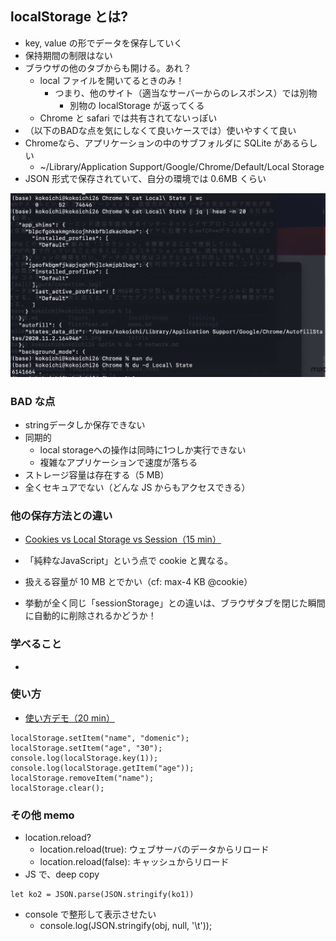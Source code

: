 ## localStorage とは?
- key, value の形でデータを保存していく
- 保持期間の制限はない
- ブラウザの他のタブからも開ける。あれ？
  - local ファイルを開いてるときのみ！
    - つまり、他のサイト（適当なサーバーからのレスポンス）では別物
      - 別物の localStorage が返ってくる
  - Chrome と safari では共有されてないっぽい
- （以下のBADな点を気にしなくて良いケースでは）使いやすくて良い
- Chromeなら、アプリケーションの中のサブフォルダに SQLite があるらしい
  - ~/Library/Application Support/Google/Chrome/Default/Local Storage
- JSON 形式で保存されていて、自分の環境では 0.6MB くらい

![a](localStorage.png)


### BAD な点
- stringデータしか保存できない
- 同期的
  - local storageへの操作は同時に1つしか実行できない
  - 複雑なアプリケーションで速度が落ちる
- ストレージ容量は存在する（5 MB）
- 全くセキュアでない（どんな JS からもアクセスできる）

### 他の保存方法との違い
- [Cookies vs Local Storage vs Session（15 min）](https://www.youtube.com/watch?v=GihQAC1I39Q&t=181s)

- 「純粋なJavaScript」という点で cookie と異なる。
- 扱える容量が 10 MB とでかい（cf: max-4 KB @cookie）
- 挙動が全く同じ「sessionStorage」との違いは、ブラウザタブを閉じた瞬間に自動的に削除されるかどうか！



### 学べること
- 

### 使い方
- [使い方デモ（20 min）](https://www.youtube.com/watch?v=k8yJCeuP6I8)

```
localStorage.setItem("name", "domenic");
localStorage.setItem("age", "30");
console.log(localStorage.key(1));
console.log(localStorage.getItem("age"));
localStorage.removeItem("name");
localStorage.clear();
```

### その他 memo
- location.reload?
  - location.reload(true): ウェブサーバのデータからリロード
  - location.reload(false): キャッシュからリロード
- JS で、deep copy
```
let ko2 = JSON.parse(JSON.stringify(ko1))
```

- console で整形して表示させたい
  - console.log(JSON.stringify(obj, null, '\t'));




